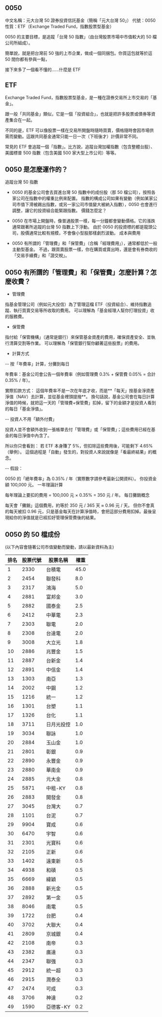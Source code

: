 ## 0050

中文名稱：元大台灣 50 證券投資信託基金（簡稱「元大台灣 50」）
代號：0050
性質：ETF（Exchange Traded Fund，指數股票型基金）

0050 的主要目標，是追蹤「台灣 50 指數」（由台灣股票市場中市值較大的 50 檔公司所組成）。

簡單說，就是把台灣前 50 強的上市企業，做成一個同捆包。你買這包就等於這 50 間你都有參與一點，

接下來多了一個看不懂的......什麼是 ETF

## ETF

Exchange Traded Fund，指數股票型基金，是一種在證券交易所上市交易的「基金」。

跟一般「共同基金」類似，它是一個「投資組合」，也就是把許多股票或債券等資產集合在一起。

不同的是，ETF 可以像股票一樣在交易所開盤時隨時買賣，價格隨時會因市場供需而變動。這跟共同基金通常只能一日一次（下班後才）計價非常不同。

常見的 ETF 會追蹤一個「指數」。比方說，追蹤台灣加權指數（包含整體台股）、美國標普 500 指數（包含美國 500 家大型上市公司）等等。

## 0050 是怎麼運作的？

追蹤台灣 50 指數

- 0050 的基金公司會去買進台灣 50 指數中的成份股（那 50 檔公司），按照各家公司在指數中的權重比例來配置。
  指數的構成公司如果有變動（例如某家公司市值下滑被踢出指數，或另一家公司市值變大被納入指數），0050 也會進行調整，讓它的投資組合能緊跟指數。
  價錢怎麼定？

- 0050 在市場上開盤時，像普通股票一樣，每一分鐘都會變動價格。它的漲跌通常跟著所追蹤的台灣 50 指數上下浮動。
  由於 0050 的投資標的都是龍頭公司，股價通常比較有規模，不會像小型股那樣劇烈波動。
  成本與費用

- 0050 有所謂的「管理費」和「保管費」（合稱「經理費用」），通常都低於一般主動型基金。
  不過，跟買賣股票一樣，你在購買或賣出時，還是會有券商收的「交易手續費」和「證交稅」。

## 0050 有所謂的「管理費」和「保管費」怎麼計算？怎麼收費？

- 管理費

指基金管理公司（例如元大投信）為了管理這檔 ETF（投資組合）、維持指數追蹤、執行買賣交易等所收取的費用。
可以理解為「基金經理人幫你打理投資」收的服務費。

- 保管費

指付給「保管機構」（通常是銀行）來保管基金資產的費用，確保資產安全、並執行清算交割等作業。
可以理解為「保管銀行幫你顧著這些股票」的費用。

- 計算方式

-- 按「年費率」計算，分攤到每日

年費率：基金公司會公告一個年費率（例如管理費 0.3% + 保管費 0.05% = 合計 0.35% / 年）。

實際扣款方式：
這個年費率不是一次在年底才收，而是**「每天」按基金淨資產淨值（NAV）去計算，並從基金裡頭提撥**。
換句話說，基金公司會在每日計算淨值的時候，就把這一天的「管理費+保管費」扣掉，留下的金額才是投資人看到的每日「基金淨值」。

-- 投資人不用「額外付費」

投資人並不會額外收到一張帳單去付「管理費」或「保管費」；這些費用已經在基金的每日淨值中內含了。

所以你只會看到：
若 ETF 本身賺了 5%，但扣除這些費用後，可能剩下 4.65%（舉例）。
這個過程是「自動」發生的，對投資人來說就像是「看最終結果」的概念。

-- 假設：

0050 的「總年費率」為 0.35% / 年（實際數字請參考最新公開資料）。
你投資金額 100,000 元。
一年理論計算

每年理論上要扣的費用 = 100,000 元 × 0.35% = 350 元 / 年。
每日攤銷概念

每天會「攤銷」這個費用，約等於 350 元 / 365 天 ≈ 0.96 元 / 天。
但你不會真的每天被扣 0.96 元，只是基金每天在計算淨值時，會把這部分費用扣掉。最後呈現給你的淨值就是已經扣好管理保管費後的結果。

## 0050 的 50 檔成份

(以下內容會隨著公司市值變動而變動，請以最新資料為主)

| 排名 | 股票代號 | 股票名稱   | 權重 |
| ---- | -------- | ---------- | ---- |
| 1    | 2330     | 台積電     | 45.0 |
| 2    | 2454     | 聯發科     | 8.0  |
| 3    | 2317     | 鴻海       | 5.0  |
| 4    | 2881     | 富邦金     | 3.0  |
| 5    | 2882     | 國泰金     | 2.5  |
| 6    | 2412     | 中華電     | 2.3  |
| 7    | 2303     | 聯電       | 2.0  |
| 8    | 2308     | 台達電     | 2.0  |
| 9    | 3008     | 大立光     | 1.8  |
| 10   | 2886     | 兆豐金     | 1.5  |
| 11   | 2887     | 台新金     | 1.4  |
| 12   | 2891     | 中信金     | 1.4  |
| 13   | 1303     | 南亞       | 1.3  |
| 14   | 2002     | 中鋼       | 1.2  |
| 15   | 1216     | 統一       | 1.2  |
| 16   | 1301     | 台塑       | 1.1  |
| 17   | 1326     | 台化       | 1.1  |
| 18   | 3711     | 日月光投控 | 1.0  |
| 19   | 3034     | 聯詠       | 1.0  |
| 20   | 2884     | 玉山金     | 1.0  |
| 21   | 2801     | 彰銀       | 0.9  |
| 22   | 2890     | 永豐金     | 0.9  |
| 23   | 2880     | 華南金     | 0.9  |
| 24   | 2885     | 元大金     | 0.8  |
| 25   | 5871     | 中租-KY    | 0.8  |
| 26   | 2883     | 開發金     | 0.8  |
| 27   | 3045     | 台灣大     | 0.7  |
| 28   | 1101     | 台泥       | 0.7  |
| 29   | 9904     | 寶成       | 0.6  |
| 30   | 6470     | 宇智       | 0.6  |
| 31   | 2301     | 光寶科     | 0.6  |
| 32   | 2105     | 正新       | 0.6  |
| 33   | 1402     | 遠東新     | 0.5  |
| 34   | 4938     | 和碩       | 0.5  |
| 35   | 6669     | 緯穎       | 0.5  |
| 36   | 2888     | 新光金     | 0.5  |
| 37   | 2892     | 第一金     | 0.5  |
| 38   | 8046     | 南電       | 0.5  |
| 39   | 1722     | 台肥       | 0.4  |
| 40   | 3702     | 大聯大     | 0.4  |
| 41   | 2809     | 京城銀     | 0.4  |
| 42   | 2108     | 南帝       | 0.3  |
| 43   | 2382     | 廣達       | 0.3  |
| 44   | 2347     | 聯強       | 0.3  |
| 45   | 2912     | 統一超     | 0.3  |
| 46   | 2915     | 潤泰全     | 0.3  |
| 47   | 2474     | 可成       | 0.3  |
| 48   | 3706     | 神達       | 0.2  |
| 49   | 1590     | 亞德客-KY  | 0.2  |
